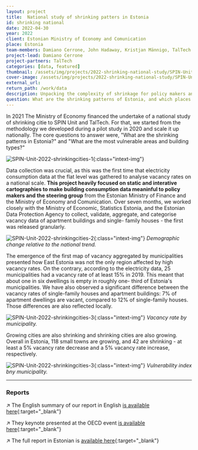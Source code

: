 ```yaml
---
layout: project
title:  National study of shrinking patters in Estonia
id: shrinking national
date: 2022-04-30
year: 2022
client: Estonian Ministry of Economy and Comunication
place: Estonia
team-members: Damiano Cerrone, John Hadaway, Kristjan Männigo, TalTech
project-lead: Damiano Cerrone
project-partners: TalTech
categories: [data, featured]
thumbnail: /assets/img/projects/2022-shrinking-national-study/SPIN-Unit-2022-shrinking-national-study-0.jpg
cover-image: /assets/img/projects/2022-shrinking-national-study/SPIN-Unit-2022-shrinking-national-study-5.jpg
external_url:
return_path: /work/data
description: Unpacking the complexity of shrinkage for policy makers and regional planners.
question: What are the shrinking patterns of Estonia, and which places are most vulnerable to it?
---
```


In 2021 The Ministry of Economy financed the undertake of a national study of shrinking citie to SPIN Unit and TalTech. For that, we started from the methodology we developed during a pilot study in 2020 and scale it up nationally. The core questions to answer were, "What are the shrinking patterns in Estonia?" and "What are the most vulnerable areas and building types?"

![SPIN-Unit-2022-shrinkingcities-1](/assets/img/projects/2022-shrinking-national-study/SPIN-Unit-2022-shrinking-national-study-1.jpg){:class="intext-img"}

Data collection was crucial, as this was the first time that electricity consumption data at the flat level was gathered to analyse vacancy rates on a national scale. **This project heavily focused on static and interative cartographies to make building consumption data meaninful to policy makers and the steering group** from the Estonian Ministry of Finance and the Ministry of Economy and Comunication. Over seven months, we worked closely with the Ministry of Economic, Statistics Estonia, and the Estonian Data Protection Agency to collect, validate, aggregate, and categorise vacancy data of apartment buildings and single- family houses - the first was released granularly.

![SPIN-Unit-2022-shrinkingcities-2](/assets/img/projects/2022-shrinking-national-study/SPIN-Unit-2022-shrinking-national-study-0.jpg){:class="intext-img"}
*Demographic change relative to the national trend.*

The emergence of the first map of vacancy aggregated by municipalities presented how East Estonia was not the only region affected by high vacancy rates. On the contrary, according to the electricity data, 25 municipalities had a vacancy rate of at least 15% in 2019. This meant that about one in six dwellings is empty in roughly one- third of Estonia's municipalities. We have also observed a significant difference between the vacancy rates of single-family houses and apartment buildings: 7% of apartment dwellings are vacant, compared to 12% of single-family houses. Those differences are also reflected locally.

![SPIN-Unit-2022-shrinkingcities-3](/assets/img/projects/2022-shrinking-national-study/SPIN-Unit-2022-shrinking-national-study-4.png){:class="intext-img"}
*Vacancy rate by municipality.*

Growing cities are also shrinking and shrinking cities are also growing. Overall in Estonia, 118 small towns are growing, and 42 are shrinking - at least a 5% vacancy rate decrease and a 5% vacancy rate increase, respectively.

![SPIN-Unit-2022-shrinkingcities-3](/assets/img/projects/2022-shrinking-national-study/SPIN-Unit-2022-shrinking-national-study-3.png){:class="intext-img"}
*Vulnerability index bny municipality.*

---

### Reports

&#8599;&#xFE0E; The English summary of our report in English [is available here](https://drive.google.com/file/d/1VAgbVERqEA3UCaVbzSZZ4m3gKhRfaGCm/view?usp=sharing){:target="_blank"}

&#8599;&#xFE0E; They keynote presented at the OECD event [is available here](https://drive.google.com/file/d/1nem1k5DWHB9_btreIrIAYD2INh3yzO9H/view?usp=sharing){:target="_blank"}

&#8599;&#xFE0E; The full report in Estonian is [available here](https://drive.google.com/file/d/13MNKwqsoExiFcsUto3lfTu_m-PvGLdw6/view?usp=sharing){:target="_blank"}
